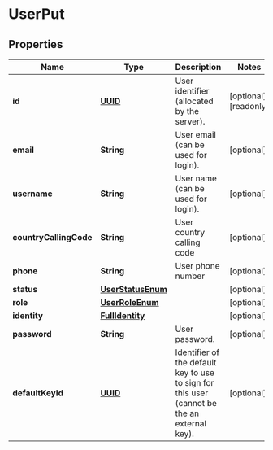 

# UserPut

## Properties

Name | Type | Description | Notes
------------ | ------------- | ------------- | -------------
**id** | [**UUID**](UUID.md) | User identifier (allocated by the server). |  [optional] [readonly]
**email** | **String** | User email (can be used for login). |  [optional]
**username** | **String** | User name (can be used for login). |  [optional]
**countryCallingCode** | **String** | User country calling code |  [optional]
**phone** | **String** | User phone number |  [optional]
**status** | [**UserStatusEnum**](UserStatusEnum.md) |  |  [optional]
**role** | [**UserRoleEnum**](UserRoleEnum.md) |  |  [optional]
**identity** | [**FullIdentity**](FullIdentity.md) |  |  [optional]
**password** | **String** | User password. |  [optional]
**defaultKeyId** | [**UUID**](UUID.md) | Identifier of the default key to use to sign for this user (cannot be the an external key). |  [optional]



